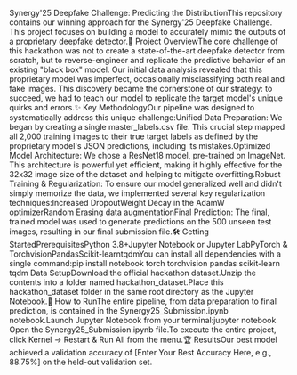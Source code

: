 Synergy'25 Deepfake Challenge: Predicting the DistributionThis repository contains our winning approach for the Synergy'25 Deepfake Challenge. This project focuses on building a model to accurately mimic the outputs of a proprietary deepfake detector.🚀 Project OverviewThe core challenge of this hackathon was not to create a state-of-the-art deepfake detector from scratch, but to reverse-engineer and replicate the predictive behavior of an existing "black box" model. Our initial data analysis revealed that this proprietary model was imperfect, occasionally misclassifying both real and fake images. This discovery became the cornerstone of our strategy: to succeed, we had to teach our model to replicate the target model's unique quirks and errors.✨ Key MethodologyOur pipeline was designed to systematically address this unique challenge:Unified Data Preparation: We began by creating a single master_labels.csv file. This crucial step mapped all 2,000 training images to their true target labels as defined by the proprietary model's JSON predictions, including its mistakes.Optimized Model Architecture: We chose a ResNet18 model, pre-trained on ImageNet. This architecture is powerful yet efficient, making it highly effective for the 32x32 image size of the dataset and helping to mitigate overfitting.Robust Training & Regularization: To ensure our model generalized well and didn't simply memorize the data, we implemented several key regularization techniques:Increased DropoutWeight Decay in the AdamW optimizerRandom Erasing data augmentationFinal Prediction: The final, trained model was used to generate predictions on the 500 unseen test images, resulting in our final submission file.🛠️ Getting StartedPrerequisitesPython 3.8+Jupyter Notebook or Jupyter LabPyTorch & TorchvisionPandasScikit-learntqdmYou can install all dependencies with a single command:pip install notebook torch torchvision pandas scikit-learn tqdm
Data SetupDownload the official hackathon dataset.Unzip the contents into a folder named hackathon_dataset.Place this hackathon_dataset folder in the same root directory as the Jupyter Notebook.🏃 How to RunThe entire pipeline, from data preparation to final prediction, is contained in the Synergy25_Submission.ipynb notebook.Launch Jupyter Notebook from your terminal:jupyter notebook
Open the Synergy25_Submission.ipynb file.To execute the entire project, click Kernel -> Restart & Run All from the menu.🏆 ResultsOur best model achieved a validation accuracy of [Enter Your Best Accuracy Here, e.g., 88.75%] on the held-out validation set.
